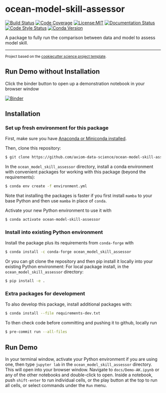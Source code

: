 ocean-model-skill-assessor
==============================
[![Build Status](https://img.shields.io/github/actions/workflow/status/axiom-data-science/ocean-model-skill-assessor/test.yaml?branch=main&logo=github&style=for-the-badge)](https://github.com/axiom-data-science/ocean-model-skill-assessor/actions/workflows/test.yaml)
[![Code Coverage](https://img.shields.io/codecov/c/github/axiom-data-science/ocean-model-skill-assessor.svg?style=for-the-badge)](https://codecov.io/gh/axiom-data-science/ocean-model-skill-assessor)
[![License:MIT](https://img.shields.io/badge/License-MIT-green.svg?style=for-the-badge)](https://opensource.org/licenses/MIT)
[![Documentation Status](https://img.shields.io/readthedocs/ocean-model-skill-assessor/latest.svg?style=for-the-badge)](https://ocean-model-skill-assessor.readthedocs.io/en/latest/?badge=latest)
[![Code Style Status](https://img.shields.io/github/actions/workflow/status/axiom-data-science/ocean-model-skill-assessor/linting.yaml?branch=main&label=Code%20Style&style=for-the-badge)](https://github.com/axiom-data-science/ocean-model-skill-assessor/actions/workflows/linting.yaml)
[![Conda Version](https://img.shields.io/conda/vn/conda-forge/ocean_model_skill_assessor.svg?style=for-the-badge)](https://anaconda.org/conda-forge/ocean_model_skill_assessor)



A package to fully run the comparison between data and model to assess model skill.

--------

<p><small>Project based on the <a target="_blank" href="https://github.com/jbusecke/cookiecutter-science-project">cookiecutter science project template</a>.</small></p>

## Run Demo without Installation

Click the binder button to open up a demonstration notebook in your browser window

[![Binder](https://mybinder.org/badge_logo.svg)](https://mybinder.org/v2/gh/axiom-data-science/ocean-model-skill-assessor/HEAD?labpath=docs%2FDemo-AK.ipynb)


## Installation

### Set up fresh environment for this package

First, make sure you have [Anaconda or Miniconda installed](https://conda.io/projects/conda/en/latest/user-guide/install/download.html).

Then, clone this repository:
``` bash
$ git clone https://github.com/axiom-data-science/ocean-model-skill-assessor.git
```

In the `ocean_model_skill_assessor` directory, install a conda environment with convenient packages for working with this package (beyond the requirements):
``` bash
$ conda env create -f environment.yml
```

Note that installing the packages is faster if you first install `mamba` to your base Python and then use `mamba` in place of `conda`.

Activate your new Python environment to use it with
``` bash
$ conda activate ocean-model-skill-assessor
```

### Install into existing Python environment

Install the package plus its requirements from `conda-forge` with
``` bash
$ conda install -c conda-forge ocean_model_skill_assessor
```

Or you can git clone the repository and then pip install it locally into your existing Python environment:
For local package install, in the `ocean_model_skill_assessor` directory:
``` bash
$ pip install -e .
```

### Extra packages for development

To also develop this package, install additional packages with:
``` bash
$ conda install --file requirements-dev.txt
```

To then check code before committing and pushing it to github, locally run
``` bash
$ pre-commit run --all-files
```

## Run Demo

In your terminal window, activate your Python environment if you are using one, then type `jupyter lab` in the `ocean_model_skill_assessor` directory. This will open into your browser window. Navigate to `docs/Demo-AK.ipynb` or any of the other notebooks and double-click to open. Inside a notebook, push `shift-enter` to run individual cells, or the play button at the top to run all cells, or select commands under the `Run` menu.

